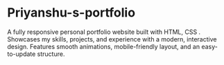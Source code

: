 # Priyanshu-s-portfolio
A fully responsive personal portfolio website built with HTML, CSS . Showcases my skills, projects, and experience with a modern, interactive design. Features smooth animations, mobile-friendly layout, and an easy-to-update structure.
